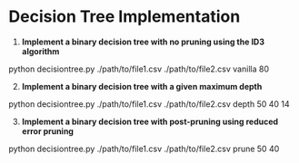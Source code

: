# **Decision Tree Implementation**
1. **Implement a binary decision tree with no pruning using the ID3 algorithm**

python decisiontree.py ./path/to/file1.csv ./path/to/file2.csv vanilla 80

2. **Implement a binary decision tree with a given maximum depth**

python decisiontree.py ./path/to/file1.csv ./path/to/file2.csv depth 50 40 14

3. **Implement a binary decision tree with post-pruning using reduced error pruning**

python decisiontree.py ./path/to/file1.csv ./path/to/file2.csv prune 50 40

